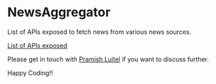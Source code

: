 # NewsAggregator

List of APIs exposed to fetch news from various news sources. 

[List of APIs exposed](./APIs.md)

Please get in touch with [Pramish Luitel](https://www.linkedin.com/in/pramish-luitel/) if you want to discuss further.

Happy Coding!!

